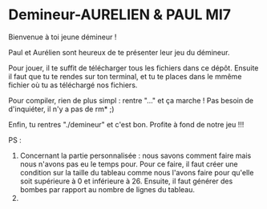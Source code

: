 # Demineur-AURELIEN & PAUL MI7


Bienvenue à toi jeune démineur !

Paul et Aurélien sont heureux de te présenter leur jeu du démineur. 

Pour jouer, il te suffit de télécharger tous les fichiers dans ce dépôt. Ensuite il faut que tu te rendes sur ton terminal, et tu te places dans le mmême fichier où tu as téléchargé nos fichiers.

Pour compiler, rien de plus simpl : rentre "..." et ça marche ! Pas besoin de d'inquiéter, il n'y a pas de rm* ;) 

Enfin, tu rentres "./demineur" et c'est bon. Profite à fond de notre jeu !!!



PS : 
  1) Concernant la partie personnalisée : nous savons comment faire mais nous n'avons pas eu le temps pour. Pour ce faire, il faut créer une condition sur la taille du tableau comme nous l'avons faire pour qu'elle soit supérieure à 0 et inférieure à 26. Ensuite, il faut générer des bombes par rapport au nombre de lignes du tableau.
  2) 
